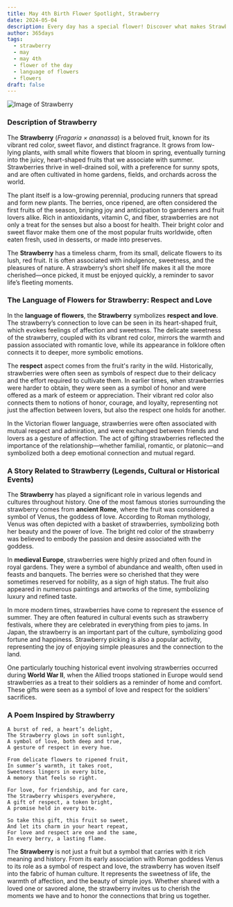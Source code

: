 ```yaml
---
title: May 4th Birth Flower Spotlight, Strawberry
date: 2024-05-04
description: Every day has a special flower! Discover what makes Strawberry unique as today’s birth flower and its symbolic meaning.
author: 365days
tags:
  - strawberry
  - may
  - may 4th
  - flower of the day
  - language of flowers
  - flowers
draft: false
---
```


![Image of Strawberry](https://cdn.pixabay.com/photo/2016/06/20/00/40/strawberries-1467902_640.jpg#center)


### Description of Strawberry

The **Strawberry** (_Fragaria × ananassa_) is a beloved fruit, known for its vibrant red color, sweet flavor, and distinct fragrance. It grows from low-lying plants, with small white flowers that bloom in spring, eventually turning into the juicy, heart-shaped fruits that we associate with summer. Strawberries thrive in well-drained soil, with a preference for sunny spots, and are often cultivated in home gardens, fields, and orchards across the world.

The plant itself is a low-growing perennial, producing runners that spread and form new plants. The berries, once ripened, are often considered the first fruits of the season, bringing joy and anticipation to gardeners and fruit lovers alike. Rich in antioxidants, vitamin C, and fiber, strawberries are not only a treat for the senses but also a boost for health. Their bright color and sweet flavor make them one of the most popular fruits worldwide, often eaten fresh, used in desserts, or made into preserves.

The **Strawberry** has a timeless charm, from its small, delicate flowers to its lush, red fruit. It is often associated with indulgence, sweetness, and the pleasures of nature. A strawberry’s short shelf life makes it all the more cherished—once picked, it must be enjoyed quickly, a reminder to savor life’s fleeting moments.

### The Language of Flowers for Strawberry: Respect and Love

In the **language of flowers**, the **Strawberry** symbolizes **respect and love**. The strawberry’s connection to love can be seen in its heart-shaped fruit, which evokes feelings of affection and sweetness. The delicate sweetness of the strawberry, coupled with its vibrant red color, mirrors the warmth and passion associated with romantic love, while its appearance in folklore often connects it to deeper, more symbolic emotions.

The **respect** aspect comes from the fruit's rarity in the wild. Historically, strawberries were often seen as symbols of respect due to their delicacy and the effort required to cultivate them. In earlier times, when strawberries were harder to obtain, they were seen as a symbol of honor and were offered as a mark of esteem or appreciation. Their vibrant red color also connects them to notions of honor, courage, and loyalty, representing not just the affection between lovers, but also the respect one holds for another.

In the Victorian flower language, strawberries were often associated with mutual respect and admiration, and were exchanged between friends and lovers as a gesture of affection. The act of gifting strawberries reflected the importance of the relationship—whether familial, romantic, or platonic—and symbolized both a deep emotional connection and mutual regard.

### A Story Related to Strawberry (Legends, Cultural or Historical Events)

The **Strawberry** has played a significant role in various legends and cultures throughout history. One of the most famous stories surrounding the strawberry comes from **ancient Rome**, where the fruit was considered a symbol of Venus, the goddess of love. According to Roman mythology, Venus was often depicted with a basket of strawberries, symbolizing both her beauty and the power of love. The bright red color of the strawberry was believed to embody the passion and desire associated with the goddess.

In **medieval Europe**, strawberries were highly prized and often found in royal gardens. They were a symbol of abundance and wealth, often used in feasts and banquets. The berries were so cherished that they were sometimes reserved for nobility, as a sign of high status. The fruit also appeared in numerous paintings and artworks of the time, symbolizing luxury and refined taste.

In more modern times, strawberries have come to represent the essence of summer. They are often featured in cultural events such as strawberry festivals, where they are celebrated in everything from pies to jams. In Japan, the strawberry is an important part of the culture, symbolizing good fortune and happiness. Strawberry picking is also a popular activity, representing the joy of enjoying simple pleasures and the connection to the land.

One particularly touching historical event involving strawberries occurred during **World War II**, when the Allied troops stationed in Europe would send strawberries as a treat to their soldiers as a reminder of home and comfort. These gifts were seen as a symbol of love and respect for the soldiers' sacrifices.

### A Poem Inspired by Strawberry

```
A burst of red, a heart’s delight,  
The Strawberry glows in soft sunlight,  
A symbol of love, both deep and true,  
A gesture of respect in every hue.  

From delicate flowers to ripened fruit,  
In summer’s warmth, it takes root,  
Sweetness lingers in every bite,  
A memory that feels so right.  

For love, for friendship, and for care,  
The Strawberry whispers everywhere,  
A gift of respect, a token bright,  
A promise held in every bite.  

So take this gift, this fruit so sweet,  
And let its charm in your heart repeat,  
For love and respect are one and the same,  
In every berry, a lasting flame.  
```

The **Strawberry** is not just a fruit but a symbol that carries with it rich meaning and history. From its early association with Roman goddess Venus to its role as a symbol of respect and love, the strawberry has woven itself into the fabric of human culture. It represents the sweetness of life, the warmth of affection, and the beauty of simple joys. Whether shared with a loved one or savored alone, the strawberry invites us to cherish the moments we have and to honor the connections that bring us together.

